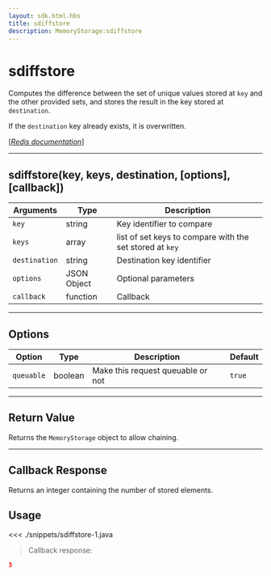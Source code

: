 ```yaml
---
layout: sdk.html.hbs
title: sdiffstore
description: MemoryStorage:sdiffstore
---
```


# sdiffstore

Computes the difference between the set of unique values stored at `key` and the other provided sets, and stores the result in the key stored at `destination`.

If the `destination` key already exists, it is overwritten.

[[_Redis documentation_]](https://redis.io/commands/sdiffstore)

---

## sdiffstore(key, keys, destination, [options], [callback])

| Arguments     | Type        | Description                                              |
| ------------- | ----------- | -------------------------------------------------------- |
| `key`         | string      | Key identifier to compare                                |
| `keys`        | array       | list of set keys to compare with the set stored at `key` |
| `destination` | string      | Destination key identifier                               |
| `options`     | JSON Object | Optional parameters                                      |
| `callback`    | function    | Callback                                                 |

---

## Options

| Option     | Type    | Description                       | Default |
| ---------- | ------- | --------------------------------- | ------- |
| `queuable` | boolean | Make this request queuable or not | `true`  |

---

## Return Value

Returns the `MemoryStorage` object to allow chaining.

---

## Callback Response

Returns an integer containing the number of stored elements.

## Usage

<<< ./snippets/sdiffstore-1.java

> Callback response:

```json
3
```
